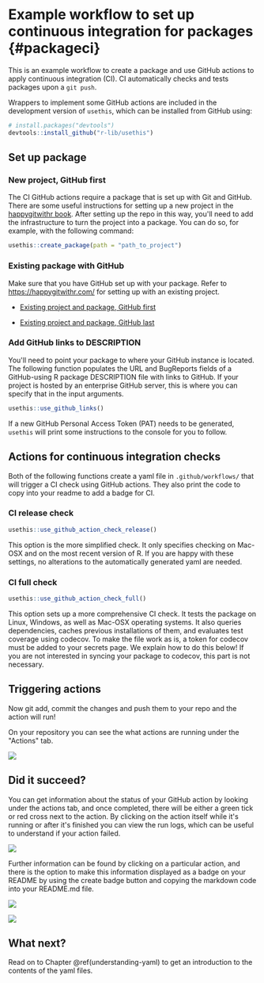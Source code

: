 

# Example workflow to set up continuous integration for packages {#packageci}



This is an example workflow to create a package and use GitHub actions to apply continuous integration (CI). 
CI automatically checks and tests packages upon a `git push`.

Wrappers to implement some GitHub actions are included in the development version of `usethis`, which can be installed from GitHub using:


```r
# install.packages("devtools")
devtools::install_github("r-lib/usethis")
```

## Set up package 

### New project, GitHub first

The CI GitHub actions require a package that is set up with Git and GitHub.
There are some useful instructions for setting up a new project in the [happygitwithr book](https://happygitwithr.com/new-GitHub-first.html#new-GitHub-first). 
After setting up the repo in this way, you'll need to add the infrastructure to turn the project into a package. 
You can do so, for example, with the following command:


```r
usethis::create_package(path = "path_to_project")
```

### Existing package with GitHub

Make sure that you have GitHub set up with your package. Refer to https://happygitwithr.com/ for setting up with an existing project.

- [Existing project and package, GitHub first](https://happygitwithr.com/existing-github-first.html#existing-github-first)

- [Existing project and package, GitHub last](https://happygitwithr.com/existing-github-last.html#existing-github-last)

### Add GitHub links to DESCRIPTION

You'll need to point your package to where your GitHub instance is located. 
The following function populates the URL and BugReports fields of a GitHub-using R package DESCRIPTION file with links to GitHub. 
If your project is hosted by an enterprise GitHub server, this is where you can specify that in the input arguments. 


```r
usethis::use_github_links()
```

If a new GitHub Personal Access Token (PAT) needs to be generated, `usethis` will print some instructions to the console for you to follow. 

## Actions for continuous integration checks

Both of the following functions create a yaml file in `.github/workflows/` that will trigger a CI check using GitHub actions. 
They also print the code to copy into your readme to add a badge for CI.

### CI release check


```r
usethis::use_github_action_check_release()
```

This option is the more simplified check. It only specifies checking on Mac-OSX and on the most recent version of R. 
If you are happy with these settings, no alterations to the automatically generated yaml are needed. 

### CI full check


```r
usethis::use_github_action_check_full()
```

This option sets up a more comprehensive CI check. 
It tests the package on Linux, Windows, as well as Mac-OSX operating systems. 
It also queries dependencies, caches previous installations of them, and evaluates test coverage using codecov. 
To make the file work as is, a token for codecov must be added to your secrets page. 
We explain how to do this below!
If you are not interested in syncing your package to codecov, this part is not necessary. 

## Triggering actions




Now git add, commit the changes and push them to your repo and the action will run! 

On your repository you can see the what actions are running under the "Actions" tab.

![](images/actions_panel.png)<!-- -->

## Did it succeed?

You can get information about the status of your GitHub action by looking under the actions tab, and once completed, there will be either a green tick or red cross next to the action. By clicking on the action itself while it's running or after it's finished you can view the run logs, which can be useful to understand if your action failed.

![](images/actions_panel2.png)<!-- -->

Further information can be found by clicking on a particular action, and there is the option to make this information displayed as a badge on your README by using the create badge button and copying the markdown code into your README.md file.

![](images/rcmd_check_status.png)<!-- -->

![](images/create_badge.png)<!-- -->

## What next?

Read on to Chapter \@ref(understanding-yaml) to get an introduction to the contents of the yaml files. 

